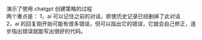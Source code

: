 演示了使用 chatgpt 创建策略的过程  
两个重点是：
1，ai 可以记住之前的对话，即使历史记录已经删掉了此对话  
2，ai 的回复刚开始可能有很多错误，但可以指出它的错误，它就会自己修正，逐步指出错误就能写出很好的代码。
